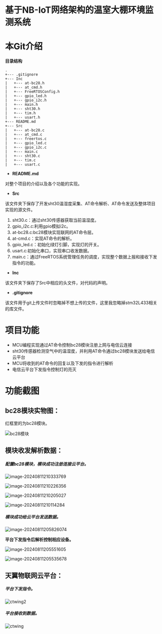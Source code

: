 # 基于NB-IoT网络架构的温室大棚环境监测系统

# 本Git介绍

**目录结构**

```
.
+--- .gitignore
+--- Inc
|   +--- at-bc28.h
|   +--- at_cmd.h
|   +--- FreeRTOSConfig.h
|   +--- gpio_led.h
|   +--- gpio_i2c.h
|   +--- main.h
|   +--- sht30.h
|   +--- tim.h
|   +--- usart.h
+--- README.md
+--- Src 
|   +--- at-bc28.c
|   +--- at_cmd.c
|   +--- freertos.c
|   +--- gpio_led.c
|   +--- gpio_i2c.c
|   +--- main.c
|   +--- sht30.c
|   +--- tim.c
|   +--- usart.c
```

- **README.md**

对整个项目的介绍以及各个功能的实现。

- **Src**

该文件夹下保存了开发sht30温湿度采集、AT命令解析、AT命令发送及整体项目实现的源文件。

1. sht30.c：通过sht30传感器获取当前温湿度。
2. gpio_i2c.c:利用gpio模拟i2c。
3. at-bc28.c:bc28模块实现联网的AT命令层。
4. at-cmd.c：实现AT命令的解析。
5. gpio_led.c：初始化绿灯引脚，实现灯的开关。
6. usart.c:初始化串口，实现串口收发数据。
7. main.c：通过FreeRTOS系统管理任务的调度，实现整个数据上报和接收下发指令的功能。

- **Inc**

该文件夹下保存了Src中相应的头文件，对代码的声明。

- **.gitignore**

该文件用于git上传文件时忽略掉不想上传的文件，这里我忽略掉stm32L433相关的库文件。

# 项目功能

- MCU编程实现通过AT命令控制bc28模块注册上网与电信云连接
- sht30传感器检测空气中的温湿度，并利用AT命令通过bc28模块发送给电信云平台
- MCU将收到的AT命令的回复以及下发的指令进行解析
- 电信云平台下发指令控制灯的亮灭

# 功能截图

## bc28模块实物图：

红框里的为bc28模块。

![bc28模块](README/bc28模块.png)

## 模块收发解析数据：

##### 配置bc28模块，模块成功注册连接云平台。

![image-20240811210333769](images/image-20240811210333769.png)

![image-20240811210226356](images/image-20240811210226356.png)

![image-20240811210205027](images/image-20240811210205027.png)

![image-20240811210114284](images/image-20240811210114284.png)

##### 模块成功给云平台发送数据。

![image-20240811205826074](images/image-20240811205826074.png)

**平台下发指令后解析控制相应设备。**

![image-20240811205551605](images/image-20240811205551605.png)

![image-20240811205535678](images/image-20240811205535678.png)



## 天翼物联网云平台：

##### 平台下发指令。

![ctwing2](README/ctwing2.png)

##### 平台接收到数据。

![ctwing](README/ctwing.png)